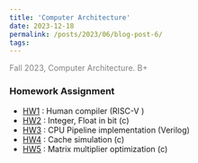 ```yaml
---
title: 'Computer Architecture'
date: 2023-12-18
permalink: /posts/2023/06/blog-post-6/
tags:
---
```


<span style = "font-size:14px; color: gray;"> Fall 2023, Computer Architecture. B+ </span>
 

### Homework Assignment
  * [HW1](/files/CA/HW1.zip) : Human compiler (RISC-V )
  * [HW2](/files/CA/HW2.zip) : Integer, Float in bit (c)
  * [HW3](/files/CA/HW3.zip) : CPU Pipeline implementation (Verilog)
  * [HW4](/files/CA/HW4.zip) : Cache simulation (c)
  * [HW5](/files/CA/HW5.zip) : Matrix multiplier optimization (c)
